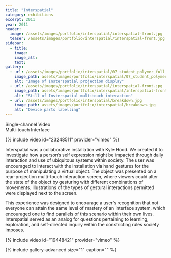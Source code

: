 ```yaml
---
title: "Interspatial"
category: exhibitions
excerpt: 2011
year: 2011
header:
  image: /assets/images/portfolio/interspatial/interspatial-front.jpg
  teaser: /assets/images/portfolio/interspatial/interspatial-front.jpg
sidebar:
  - title:
    image:
    image_alt:
    text:
gallery:
  - url: /assets/images/portfolio/interspatial/07_student_polymer_full_production.559.png
    image_path: assets/images/portfolio/interspatial/07_student_polymer_full_production.559.png
    alt: "Image of Insterspatial projection display"
  - url: /assets/images/portfolio/interspatial/interspatial-front.jpg
    image_path: assets/images/portfolio/interspatial/interspatial-front.jpg
    alt: "Still of Insterspatial multitouch interaction"
  - url: /assets/images/portfolio/interspatial/breakdown.jpg
    image_path: assets/images/portfolio/interspatial/breakdown.jpg
    alt: "Device parts labelling"
---  
```

Single-channel Video  
Multi-touch Interface  

{% include video id="23248511" provider="vimeo" %}

Interspatial was a collaborative installation with Kyle Hood. We created it to investigate how a person’s self expression might be impacted through daily interaction and use of ubiquitous systems within society. The user was encouraged to interact with the installation via hand gestures for the purpose of manipulating a virtual object. The object was presented on a rear-projection multi-touch interaction screen, where viewers could alter the state of the object by gesturing with different combinations of movements. Illustrations of the types of gestural interactions permitted were displayed next to the screen.

This experience was designed to encourage a user’s recognition that not everyone can attain the same level of mastery of an interface system, which encouraged one to find parallels of this scenario within their own lives. Interspatial served as an analog for questions pertaining to learning, exploration, and self-directed inquiry within the constricting rules society imposes.

{% include video id="19448421" provider="vimeo" %}


{% include gallery-advanced size="1" caption="" %}